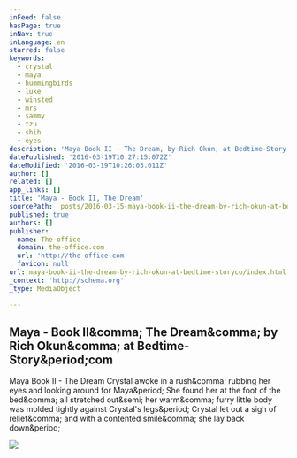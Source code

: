 ```yaml
---
inFeed: false
hasPage: true
inNav: true
inLanguage: en
starred: false
keywords:
  - crystal
  - maya
  - hummingbirds
  - luke
  - winsted
  - mrs
  - sammy
  - tzu
  - shih
  - eyes
description: 'Maya Book II - The Dream, by Rich Okun, at Bedtime-Story.com'
datePublished: '2016-03-19T10:27:15.072Z'
dateModified: '2016-03-19T10:26:03.011Z'
author: []
related: []
app_links: []
title: 'Maya - Book II, The Dream'
sourcePath: _posts/2016-03-15-maya-book-ii-the-dream-by-rich-okun-at-bedtime-storyco.md
published: true
authors: []
publisher:
  name: The-office
  domain: the-office.com
  url: 'http://the-office.com'
  favicon: null
url: maya-book-ii-the-dream-by-rich-okun-at-bedtime-storyco/index.html
_context: 'http://schema.org'
_type: MediaObject

---
```

<article style=""><h1>Maya - Book II&amp;comma; The Dream&amp;comma; by Rich Okun&amp;comma; at Bedtime-Story&amp;period;com</h1><p>Maya Book II - The Dream Crystal awoke in a rush&amp;comma; rubbing her eyes and looking around for Maya&amp;period; She found her at the foot of the bed&amp;comma; all stretched out&amp;semi; her warm&amp;comma; furry little body was molded tightly against Crystal's legs&amp;period; Crystal let out a sigh of relief&amp;comma; and with a contented smile&amp;comma; she lay back down&amp;period;</p><img src="http://the-office.com/bedtime-story/maya2-3.jpg" /></article>